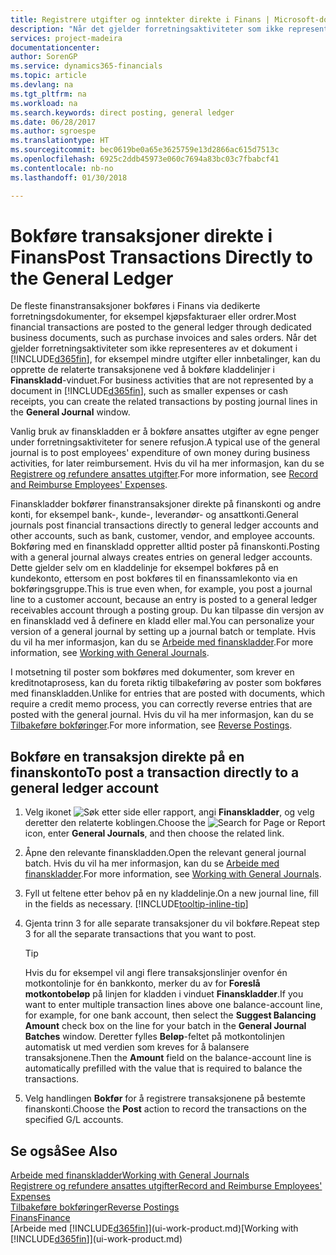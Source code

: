 ```yaml
---
title: Registrere utgifter og inntekter direkte i Finans | Microsoft-dokumentasjon
description: "Når det gjelder forretningsaktiviteter som ikke representeres av et dokument i Financials, for eksempel mindre utgifter eller innbetalinger, kan du opprette de relaterte transaksjonene ved å bokføre kladdelinjer i Finanskladd-vinduet."
services: project-madeira
documentationcenter: 
author: SorenGP
ms.service: dynamics365-financials
ms.topic: article
ms.devlang: na
ms.tgt_pltfrm: na
ms.workload: na
ms.search.keywords: direct posting, general ledger
ms.date: 06/28/2017
ms.author: sgroespe
ms.translationtype: HT
ms.sourcegitcommit: bec0619be0a65e3625759e13d2866ac615d7513c
ms.openlocfilehash: 6925c2ddb45973e060c7694a83bc03c7fbabcf41
ms.contentlocale: nb-no
ms.lasthandoff: 01/30/2018

---
```

# <a name="post-transactions-directly-to-the-general-ledger"></a><span data-ttu-id="91dcc-103">Bokføre transaksjoner direkte i Finans</span><span class="sxs-lookup"><span data-stu-id="91dcc-103">Post Transactions Directly to the General Ledger</span></span>
<span data-ttu-id="91dcc-104">De fleste finanstransaksjoner bokføres i Finans via dedikerte forretningsdokumenter, for eksempel kjøpsfakturaer eller ordrer.</span><span class="sxs-lookup"><span data-stu-id="91dcc-104">Most financial transactions are posted to the general ledger through dedicated business documents, such as purchase invoices and sales orders.</span></span> <span data-ttu-id="91dcc-105">Når det gjelder forretningsaktiviteter som ikke representeres av et dokument i [!INCLUDE[d365fin](includes/d365fin_md.md)], for eksempel mindre utgifter eller innbetalinger, kan du opprette de relaterte transaksjonene ved å bokføre kladdelinjer i **Finanskladd**-vinduet.</span><span class="sxs-lookup"><span data-stu-id="91dcc-105">For business activities that are not represented by a document in [!INCLUDE[d365fin](includes/d365fin_md.md)], such as smaller expenses or cash receipts, you can create the related transactions by posting journal lines in the **General Journal** window.</span></span>

<span data-ttu-id="91dcc-106">Vanlig bruk av finanskladden er å bokføre ansattes utgifter av egne penger under forretningsaktiviteter for senere refusjon.</span><span class="sxs-lookup"><span data-stu-id="91dcc-106">A typical use of the general journal is to post employees' expenditure of own money during business activities, for later reimbursement.</span></span> <span data-ttu-id="91dcc-107">Hvis du vil ha mer informasjon, kan du se [Registrere og refundere ansattes utgifter](finance-how-record-reimburse-employee-expenses.md).</span><span class="sxs-lookup"><span data-stu-id="91dcc-107">For more information, see [Record and Reimburse Employees' Expenses](finance-how-record-reimburse-employee-expenses.md).</span></span>

<span data-ttu-id="91dcc-108">Finanskladder bokfører finanstransaksjoner direkte på finanskonti og andre konti, for eksempel bank-, kunde-, leverandør- og ansattkonti.</span><span class="sxs-lookup"><span data-stu-id="91dcc-108">General journals post financial transactions directly to general ledger accounts and other accounts, such as bank, customer, vendor, and employee accounts.</span></span> <span data-ttu-id="91dcc-109">Bokføring med en finanskladd oppretter alltid poster på finanskonti.</span><span class="sxs-lookup"><span data-stu-id="91dcc-109">Posting with a general journal always creates entries on general ledger accounts.</span></span> <span data-ttu-id="91dcc-110">Dette gjelder selv om en kladdelinje for eksempel bokføres på en kundekonto, ettersom en post bokføres til en finanssamlekonto via en bokføringsgruppe.</span><span class="sxs-lookup"><span data-stu-id="91dcc-110">This is true even when, for example, you post a journal line to a customer account, because an entry is posted to a general ledger receivables account through a posting group.</span></span> <span data-ttu-id="91dcc-111">Du kan tilpasse din versjon av en finanskladd ved å definere en kladd eller mal.</span><span class="sxs-lookup"><span data-stu-id="91dcc-111">You can personalize your version of a general journal by setting up a journal batch or template.</span></span> <span data-ttu-id="91dcc-112">Hvis du vil ha mer informasjon, kan du se [Arbeide med finanskladder](ui-work-general-journals.md).</span><span class="sxs-lookup"><span data-stu-id="91dcc-112">For more information, see [Working with General Journals](ui-work-general-journals.md).</span></span>

<span data-ttu-id="91dcc-113">I motsetning til poster som bokføres med dokumenter, som krever en kreditnotaprosess, kan du foreta riktig tilbakeføring av poster som bokføres med finanskladden.</span><span class="sxs-lookup"><span data-stu-id="91dcc-113">Unlike for entries that are posted with documents, which require a credit memo process, you can correctly reverse entries that are posted with the general journal.</span></span> <span data-ttu-id="91dcc-114">Hvis du vil ha mer informasjon, kan du se [Tilbakeføre bokføringer](finance-how-reverse-journal-posting.md).</span><span class="sxs-lookup"><span data-stu-id="91dcc-114">For more information, see [Reverse Postings](finance-how-reverse-journal-posting.md).</span></span>

## <a name="to-post-a-transaction-directly-to-a-general-ledger-account"></a><span data-ttu-id="91dcc-115">Bokføre en transaksjon direkte på en finanskonto</span><span class="sxs-lookup"><span data-stu-id="91dcc-115">To post a transaction directly to a general ledger account</span></span>
1. <span data-ttu-id="91dcc-116">Velg ikonet ![Søk etter side eller rapport](media/ui-search/search_small.png "Søk etter side eller rapport"), angi **Finanskladder**, og velg deretter den relaterte koblingen.</span><span class="sxs-lookup"><span data-stu-id="91dcc-116">Choose the ![Search for Page or Report](media/ui-search/search_small.png "Search for Page or Report icon") icon, enter **General Journals**, and then choose the related link.</span></span>
2. <span data-ttu-id="91dcc-117">Åpne den relevante finanskladden.</span><span class="sxs-lookup"><span data-stu-id="91dcc-117">Open the relevant general journal batch.</span></span> <span data-ttu-id="91dcc-118">Hvis du vil ha mer informasjon, kan du se [Arbeide med finanskladder](ui-work-general-journals.md).</span><span class="sxs-lookup"><span data-stu-id="91dcc-118">For more information, see [Working with General Journals](ui-work-general-journals.md).</span></span>
3. <span data-ttu-id="91dcc-119">Fyll ut feltene etter behov på en ny kladdelinje.</span><span class="sxs-lookup"><span data-stu-id="91dcc-119">On a new journal line, fill in the fields as necessary.</span></span> [!INCLUDE[tooltip-inline-tip](includes/tooltip-inline-tip_md.md)]    
4. <span data-ttu-id="91dcc-120">Gjenta trinn 3 for alle separate transaksjoner du vil bokføre.</span><span class="sxs-lookup"><span data-stu-id="91dcc-120">Repeat step 3 for all the separate transactions that you want to post.</span></span>

    > [!TIP]  
    > <span data-ttu-id="91dcc-121">Hvis du for eksempel vil angi flere transaksjonslinjer ovenfor én motkontolinje for én bankkonto, merker du av for **Foreslå motkontobeløp** på linjen for kladden i vinduet **Finanskladder**.</span><span class="sxs-lookup"><span data-stu-id="91dcc-121">If you want to enter multiple transaction lines above one balance-account line, for example, for one bank account, then select the **Suggest Balancing Amount** check box on the line for your batch in the **General Journal Batches** window.</span></span> <span data-ttu-id="91dcc-122">Deretter fylles **Beløp**-feltet på motkontolinjen automatisk ut med verdien som kreves for å balansere transaksjonene.</span><span class="sxs-lookup"><span data-stu-id="91dcc-122">Then the **Amount** field on the balance-account line is automatically prefilled with the value that is required to balance the transactions.</span></span>
5. <span data-ttu-id="91dcc-123">Velg handlingen **Bokfør** for å registrere transaksjonene på bestemte finanskonti.</span><span class="sxs-lookup"><span data-stu-id="91dcc-123">Choose the **Post** action to record the transactions on the specified G/L accounts.</span></span>

## <a name="see-also"></a><span data-ttu-id="91dcc-124">Se også</span><span class="sxs-lookup"><span data-stu-id="91dcc-124">See Also</span></span>
[<span data-ttu-id="91dcc-125">Arbeide med finanskladder</span><span class="sxs-lookup"><span data-stu-id="91dcc-125">Working with General Journals</span></span>](ui-work-general-journals.md)  
[<span data-ttu-id="91dcc-126">Registrere og refundere ansattes utgifter</span><span class="sxs-lookup"><span data-stu-id="91dcc-126">Record and Reimburse Employees' Expenses</span></span>](finance-how-record-reimburse-employee-expenses.md)  
[<span data-ttu-id="91dcc-127">Tilbakeføre bokføringer</span><span class="sxs-lookup"><span data-stu-id="91dcc-127">Reverse Postings</span></span>](finance-how-reverse-journal-posting.md)  
[<span data-ttu-id="91dcc-128">Finans</span><span class="sxs-lookup"><span data-stu-id="91dcc-128">Finance</span></span>](finance.md)  
<span data-ttu-id="91dcc-129">[Arbeide med [!INCLUDE[d365fin](includes/d365fin_md.md)]](ui-work-product.md)</span><span class="sxs-lookup"><span data-stu-id="91dcc-129">[Working with [!INCLUDE[d365fin](includes/d365fin_md.md)]](ui-work-product.md)</span></span>  


